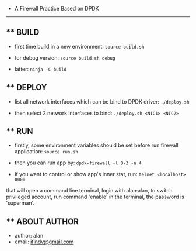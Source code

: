 * A Firewall Practice Based on DPDK
---

** BUILD
---
- first time build in a new environment:
`source build.sh`

- for debug version:
`source build.sh debug`

- latter:
`ninja -C build`

** DEPLOY
---
- list all network interfaces which can be bind to DPDK driver:
`./deploy.sh`

- then select 2 network interfaces to bind:
`./deploy.sh <NIC1> <NIC2>`

** RUN
---
- firstly, some environment variables should be set before run firewall application:
`source run.sh`

- then you can run app by:
`dpdk-firewall -l 0-3 -n 4`

- if you want to control or show app's inner stat, run:
`telnet <localhost> 8000`

that will open a command line terminal, login with alan:alan, to switch privileged account, run command
'enable' in the terminal, the password is 'superman'.

** ABOUT AUTHOR
---
- author: alan
- email: ifindv@gmail.com